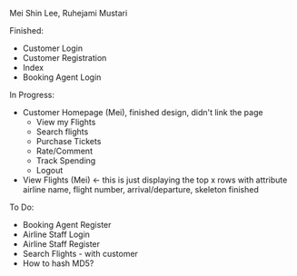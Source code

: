 Mei Shin Lee, Ruhejami Mustari 

Finished: 
- Customer Login 
- Customer Registration 
- Index 
- Booking Agent Login 

In Progress: 
- Customer Homepage (Mei), finished design, didn't link the page 
    - View my Flights
    - Search flights
    - Purchase Tickets 
    - Rate/Comment
    - Track Spending 
    - Logout 
- View Flights (Mei) <- this is just displaying the top x rows with attribute airline name, flight number, arrival/departure, skeleton finished 

To Do: 
- Booking Agent Register 
- Airline Staff Login 
- Airline Staff Register 
- Search Flights - with customer 
- How to hash MD5?  
